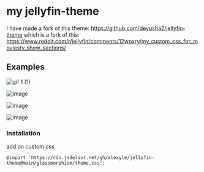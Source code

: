 # my jellyfin-theme

I have made a fork of this theme: https://github.com/deyusha2/jellyfin-theme
which is a fork of this: https://www.reddit.com/r/jellyfin/comments/12wpxry/my_custom_css_for_moviestv_show_sections/

## Examples

![gif 1 (1)](https://github.com/alexyle/jellyfin-theme/blob/main/assets/298199066-a7b851a6-303f-8412-a7bc-6362a92e0d0a.gif?raw=true)


![image](https://github.com/alexyle/jellyfin-theme/assets/53535044/fdf4ad37-5cd5-4f94-985f-196143d8daf8)


![image](https://github.com/alexyle/jellyfin-theme/assets/53535044/024a3f5f-f19d-4ad2-825c-23353e630223)


![image](https://github.com/alexyle/jellyfin-theme/assets/53535044/a7b851a6-303f-4489-a7bc-6362a92e0d0a)


### Installation

add on custom css
```
@import 'https://cdn.jsdelivr.net/gh/alexyle/jellyfin-theme@main/glassmorphism/theme.css';
```
